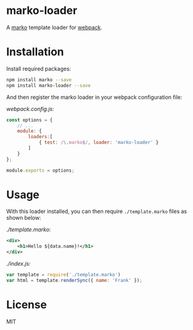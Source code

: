 marko-loader
============

A [marko](http://markojs.com/) template loader for [webpack](https://github.com/webpack/webpack).

# Installation

Install required packages:

```bash
npm install marko --save
npm install marko-loader --save
```

And then register the marko loader in your webpack configuration file:

_webpack.config.js:_

```javascript
const options = {
	// ...
	module: {
		loaders:[
			{ test: /\.marko$/, loader: 'marko-loader' }
		]
	}
};

module.exports = options;
```

# Usage

With this loader installed, you can then require `./template.marko` files as shown below:

_./template.marko:_

```xml
<div>
    <h1>Hello ${data.name}!</h1>
</div>
```

_./index.js:_

```javascript
var template = require('./template.marko')
var html = template.renderSync({ name: 'Frank' });
```

# License

MIT